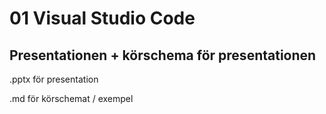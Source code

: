 # 01 Visual Studio Code

## Presentationen + körschema för presentationen

.pptx för presentation

.md för körschemat / exempel
